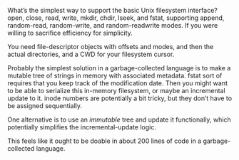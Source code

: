 What’s the simplest way to support the basic Unix filesystem
interface?  open, close, read, write, mkdir, chdir, lseek, and fstat,
supporting append, random-read, random-write, and random-readwrite
modes.  If you were willing to sacrifice efficiency for simplicity.

You need file-descriptor objects with offsets and modes, and then the
actual directories, and a CWD for your filesystem cursor.

Probably the simplest solution in a garbage-collected language is to
make a mutable tree of strings in memory with associated metadata.
fstat sort of requires that you keep track of the modification date.
Then you might want to be able to serialize this in-memory filesystem,
or maybe an incremental update to it.  inode numbers are potentially a
bit tricky, but they don’t have to be assigned sequentially.

One alternative is to use an *immutable* tree and update it
functionally, which potentially simplifies the incremental-update
logic.

This feels like it ought to be doable in about 200 lines of code in a
garbage-collected language.